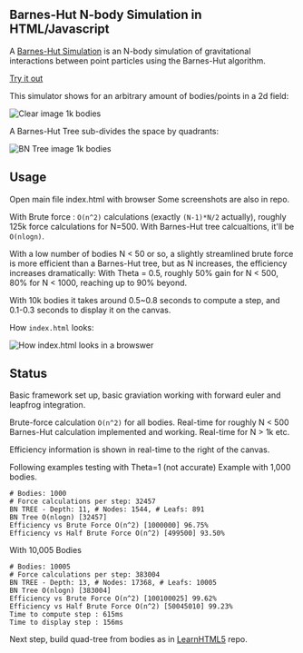 Barnes-Hut N-body Simulation in HTML/Javascript
---

A [Barnes-Hut Simulation](http://en.wikipedia.org/wiki/Barnes%E2%80%93Hut_simulation) is an N-body simulation of gravitational interactions between point particles using the Barnes-Hut algorithm.

[Try it out](http://www.prism.gatech.edu/~gth716h/BNtree/)

This simulator shows for an arbitrary amount of bodies/points in a 2d field:

![Clear image 1k bodies](http://i.imgur.com/tygCK.png)

A Barnes-Hut Tree sub-divides the space by quadrants:

![BN Tree image 1k bodies](http://i.imgur.com/f7OI0.png)


Usage
---
Open main file index.html with browser
Some screenshots are also in repo.

With Brute force : `O(n^2)` calculations (exactly `(N-1)*N/2` actually), roughly 125k force calculations for N=500.
With Barnes-Hut tree calcualtions, it'll be `O(nlogn)`.

With a low number of bodies N < 50 or so, a slightly streamlined brute force is more efficient than a Barnes-Hut tree, but
as N increases, the efficiency increases dramatically:
With Theta = 0.5, roughly 50% gain for N < 500, 80% for N < 1000, reaching up to 90% beyond.

With 10k bodies it takes around 0.5~0.8 seconds to compute a step, and 0.1-0.3 seconds to display it on the canvas.


How `index.html` looks:

![How index.html looks in a browswer](http://i.imgur.com/NJEvM.png)

Status
---
Basic framework set up, basic graviation working with forward euler and leapfrog integration.

Brute-force calculation `O(n^2)` for all bodies. Real-time for roughly N < 500
Barnes-Hut calculation implemented and working. Real-time for N > 1k etc.

Efficiency information is shown in real-time to the right of the canvas.


Following examples testing with Theta=1 (not accurate)
Example with 1,000 bodies.

```
# Bodies: 1000
# Force calculations per step: 32457
BN TREE - Depth: 11, # Nodes: 1544, # Leafs: 891
BN Tree O(nlogn) [32457]
Efficiency vs Brute Force O(n^2) [1000000] 96.75%
Efficiency vs Half Brute Force O(n^2) [499500] 93.50%
```

With 10,005 Bodies

```
# Bodies: 10005
# Force calculations per step: 383004
BN TREE - Depth: 13, # Nodes: 17368, # Leafs: 10005
BN Tree O(nlogn) [383004]
Efficiency vs Brute Force O(n^2) [100100025] 99.62%
Efficiency vs Half Brute Force O(n^2) [50045010] 99.23%
Time to compute step : 615ms
Time to display step : 156ms
```

Next step, build quad-tree from bodies as in [LearnHTML5](https://github.com/Elucidation/LearnHTML5) repo.
